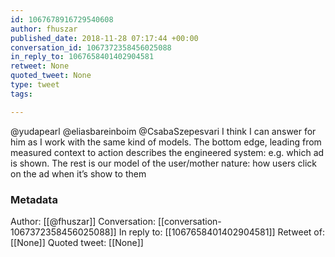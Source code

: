 ```yaml
---
id: 1067678916729540608
author: fhuszar
published_date: 2018-11-28 07:17:44 +00:00
conversation_id: 1067372358456025088
in_reply_to: 1067658401402904581
retweet: None
quoted_tweet: None
type: tweet
tags:

---
```


@yudapearl @eliasbareinboim @CsabaSzepesvari I think I can answer for him as I work with the same kind of models. The bottom edge, leading from measured context to action describes the engineered system: e.g. which ad is shown. The rest is our model of the user/mother nature: how users click on the ad when it’s show to them

### Metadata

Author: [[@fhuszar]]
Conversation: [[conversation-1067372358456025088]]
In reply to: [[1067658401402904581]]
Retweet of: [[None]]
Quoted tweet: [[None]]
